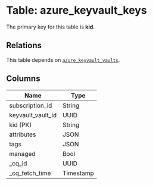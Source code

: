 # Table: azure_keyvault_keys


The primary key for this table is **kid**.

## Relations
This table depends on [`azure_keyvault_vaults`](azure_keyvault_vaults.md).

## Columns
| Name          | Type          |
| ------------- | ------------- |
|subscription_id|String|
|keyvault_vault_id|UUID|
|kid (PK)|String|
|attributes|JSON|
|tags|JSON|
|managed|Bool|
|_cq_id|UUID|
|_cq_fetch_time|Timestamp|